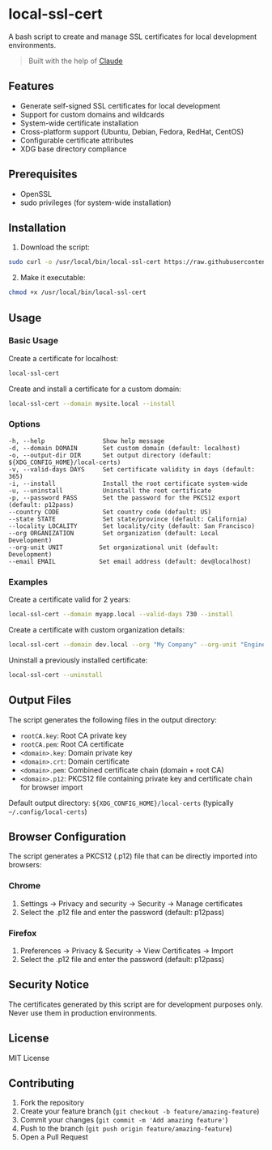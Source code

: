 # local-ssl-cert

A bash script to create and manage SSL certificates for local development environments.

> Built with the help of [Claude](https://claude.ai/)

## Features

- Generate self-signed SSL certificates for local development
- Support for custom domains and wildcards
- System-wide certificate installation
- Cross-platform support (Ubuntu, Debian, Fedora, RedHat, CentOS)
- Configurable certificate attributes
- XDG base directory compliance

## Prerequisites

- OpenSSL
- sudo privileges (for system-wide installation)

## Installation

1. Download the script:
```bash
sudo curl -o /usr/local/bin/local-ssl-cert https://raw.githubusercontent.com/clove3am/local-ssl-cert/main/local-ssl-cert.sh
```

2. Make it executable:
```bash
chmod +x /usr/local/bin/local-ssl-cert
```

## Usage

### Basic Usage

Create a certificate for localhost:
```bash
local-ssl-cert
```

Create and install a certificate for a custom domain:
```bash
local-ssl-cert --domain mysite.local --install
```

### Options

```
-h, --help                Show help message
-d, --domain DOMAIN       Set custom domain (default: localhost)
-o, --output-dir DIR      Set output directory (default: ${XDG_CONFIG_HOME}/local-certs)
-v, --valid-days DAYS     Set certificate validity in days (default: 365)
-i, --install             Install the root certificate system-wide
-u, --uninstall           Uninstall the root certificate
-p, --password PASS       Set the password for the PKCS12 export (default: p12pass)
--country CODE            Set country code (default: US)
--state STATE             Set state/province (default: California)
--locality LOCALITY       Set locality/city (default: San Francisco)
--org ORGANIZATION        Set organization (default: Local Development)
--org-unit UNIT          Set organizational unit (default: Development)
--email EMAIL            Set email address (default: dev@localhost)
```

### Examples

Create a certificate valid for 2 years:
```bash
local-ssl-cert --domain myapp.local --valid-days 730 --install
```

Create a certificate with custom organization details:
```bash
local-ssl-cert --domain dev.local --org "My Company" --org-unit "Engineering" --email "dev@mycompany.com"
```

Uninstall a previously installed certificate:
```bash
local-ssl-cert --uninstall
```

## Output Files

The script generates the following files in the output directory:
- `rootCA.key`: Root CA private key
- `rootCA.pem`: Root CA certificate
- `<domain>.key`: Domain private key
- `<domain>.crt`: Domain certificate
- `<domain>.pem`: Combined certificate chain (domain + root CA)
- `<domain>.p12`: PKCS12 file containing private key and certificate chain for browser import

Default output directory: `${XDG_CONFIG_HOME}/local-certs` (typically `~/.config/local-certs`)

## Browser Configuration

The script generates a PKCS12 (.p12) file that can be directly imported into browsers:

### Chrome
1. Settings → Privacy and security → Security → Manage certificates
2. Select the .p12 file and enter the password (default: p12pass)

### Firefox
1. Preferences → Privacy & Security → View Certificates → Import
2. Select the .p12 file and enter the password (default: p12pass)

## Security Notice

The certificates generated by this script are for development purposes only. Never use them in production environments.

## License

MIT License

## Contributing

1. Fork the repository
2. Create your feature branch (`git checkout -b feature/amazing-feature`)
3. Commit your changes (`git commit -m 'Add amazing feature'`)
4. Push to the branch (`git push origin feature/amazing-feature`)
5. Open a Pull Request
